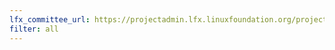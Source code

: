 ```yaml
---
lfx_committee_url: https://projectadmin.lfx.linuxfoundation.org/project/a0941000002wBymAAE/collaboration/committees/4e8a4fef-3feb-49c7-9dbc-a07655bfe7a1
filter: all
---
```

